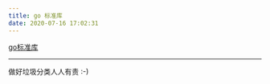 ```yaml
---
title: go 标准库
date: 2020-07-16 17:02:31
---
```



[go标准库](/code/go/index.html)        


---

做好垃圾分类人人有责 :-)



